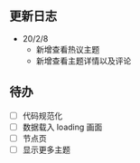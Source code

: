 

## 更新日志

* 20/2/8
  * 新增查看热议主题
  * 新增查看主题详情以及评论


## 待办

* [ ] 代码规范化
* [ ] 数据载入 loading 画面
* [ ] 节点页
* [ ] 显示更多主题
